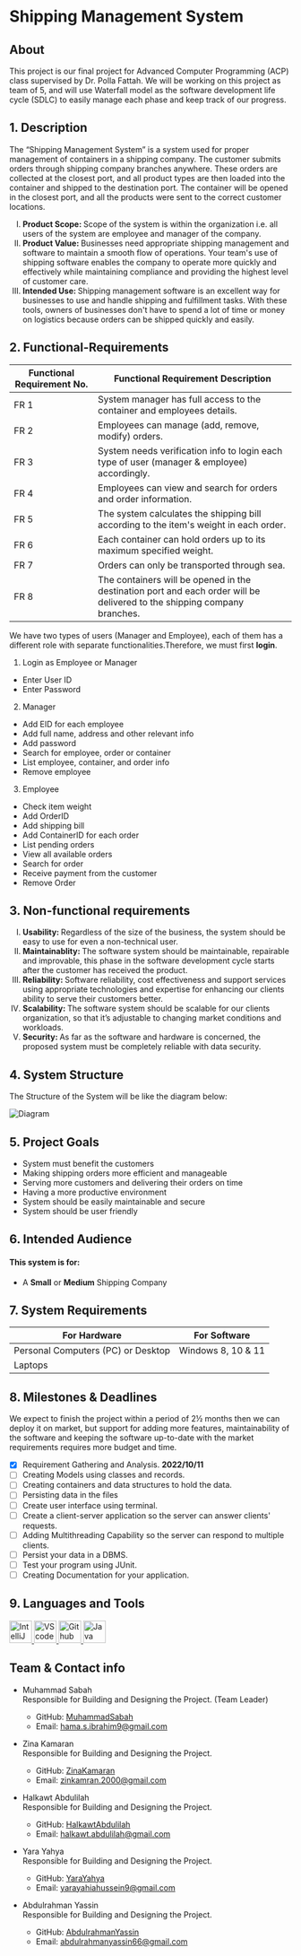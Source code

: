 # Shipping Management System

## About
This project is our final project for Advanced Computer Programming (ACP) class supervised by Dr. Polla Fattah. 
We will be working on this project as team of 5,
and will use Waterfall model as the software development life cycle (SDLC) to easily manage each phase and keep track of our progress.

## 1. Description
   The “Shipping Management System” is a system used for proper management of containers in a shipping company. The customer submits orders through shipping company      branches anywhere. These orders are collected at the closest port, and all product types are then loaded into the container and shipped to the destination port. The    container will be opened in the closest port, and all the products were sent to the correct customer locations.
  
<ol type="I">
   <li>
    <strong>
     Product Scope:
    </strong>
   Scope of the system is within the organization i.e. all users of the system are employee and manager of the company.
   </li>
   <li>
      <strong>
       Product Value:
      </strong>
   Businesses need appropriate shipping management and software to maintain a smooth flow of operations. Your team's use of shipping software enables the company to      operate more quickly and effectively while maintaining compliance and providing the highest level of customer care.
   </li>
   <li>
      <strong>
       Intended Use:
      </strong>
   Shipping management software is an excellent way for businesses to use and handle shipping and fulfillment tasks. With these tools, owners of businesses don't have    to spend a lot of time or money on logistics because orders can be shipped quickly and easily.
   </li>
</ol>

## 2. Functional-Requirements

| Functional Requirement No. | Functional Requirement Description | 
|----------------------------|------------------------------------|
|          FR 1              |System manager has full access to the container and employees details.                                    |   
|          FR 2              |               Employees can manage (add, remove, modify) orders.                     |    
|          FR 3              |           System needs verification info to login each type of user (manager & employee) accordingly.                         |    
|          FR 4              |        Employees can view and search for orders and order information.                            |    
|          FR 5              |              The system calculates the shipping bill according to the item's weight in each order.                      |    
|          FR 6              |               Each container can hold orders up to its maximum specified weight.                     |    
|          FR 7              |               Orders can only be transported through sea.                     |    
|          FR 8              |               The containers will be opened in the destination port and each order will be delivered to the shipping company branches.                     |   

We have two types of users (Manager and Employee), each of them has a different role with separate functionalities.Therefore, we must first **login**.

1. Login as Employee or Manager

- Enter User ID
- Enter Password

2. Manager
<ul>
   <li>
      Add EID for each employee
   </li>
   <li>
     Add full name, address and other relevant info
   </li>
   <li>
     Add password
   </li>
   <li>
     Search for employee, order or container
   </li>
   <li>
     List employee, container, and order info
   </li>
   <li>
     Remove employee
   </li>
</ul>

3. Employee
<ul>
   <li>
      Check item weight
   </li>
   <li>
     Add OrderID
   </li>
   <li>
     Add shipping bill
   </li>
   <li>
    Add ContainerID for each order
   </li>
   <li>
     List pending orders
   </li>
   <li>
     View all available orders
   </li>
      <li>
     Search for order
   </li>
      <li>
     Receive payment from the customer
   </li>
      <li>
     Remove Order
   </li>
</ul>


## 3. Non-functional requirements

<ol type="I">
   <li>
    <strong>
      Usability:
    </strong>
   Regardless of the size of the business, the system should be easy to use for even a non-technical user.
   </li>
   <li>
     <strong>
      Maintainablity:
     </strong>
         The software system should be maintainable, repairable and improvable, this phase in the software development cycle starts after the customer has received the          product.
   </li>
   <li>
      <strong>
        Reliability:
      </strong>
Software reliability, cost effectiveness and support services using appropriate technologies and expertise for enhancing our clients ability to serve their customers better.
   </li>
   <li>
      <strong>
        Scalability:
      </strong>
The software system should be scalable for our clients organization, so that it’s adjustable to changing market conditions and workloads.
   </li>
   <li>
      <strong>
         Security:
      </strong>
As far as the software and hardware is concerned, the proposed
system must be completely reliable with data security.
   </li>
</ol>

## 4. System Structure  

The Structure of the System will be like the diagram below:

![Diagram](./images/diagram.png)

## 5. Project Goals
<ul>
   <li>
      System must benefit the customers
   </li>
   <li>
     Making shipping orders more efficient and manageable
   </li>
   <li>
     Serving more customers and delivering their orders on time
   </li>
   <li>
     Having a more productive environment
   </li>
   <li>
     System should be easily maintainable and secure
   </li>
   <li>
     System should be user friendly
   </li>
</ul>

## 6. Intended Audience
#### This system is for:
   - A **Small** or **Medium** Shipping Company


## 7. System Requirements

| For Hardware | For Software | 
|--------------|--------------|
| Personal Computers (PC) or Desktop          | Windows 8, 10 & 11       |   
| Laptops      |              | 
   
## 8. Milestones & Deadlines

We expect to finish the project within a period of 2½ months then we can deploy it on market, but support for adding more features, maintainability of the software and keeping the software up-to-date with the market requirements requires more budget and time.
- [x] Requirement Gathering and Analysis. **2022/10/11**
- [ ] Creating Models using classes and records.
- [ ] Creating containers and data structures to hold the data.
- [ ] Persisting data in the files
- [ ] Create user interface using terminal.
- [ ] Create a client-server application so the server can answer clients' requests.
- [ ] Adding Multithreading Capability so the server can respond to multiple clients.
- [ ] Persist your data in a DBMS.
- [ ] Test your program using JUnit.
- [ ] Creating Documentation for your application.

## 9. Languages and Tools

<p align="left">
    <a href="https://www.jetbrains.com/idea/" target="_blank" rel="noreferrer"> <img src="https://upload.wikimedia.org/wikipedia/commons/thumb/9/9c/IntelliJ_IDEA_Icon.svg/768px-IntelliJ_IDEA_Icon.svg.png?20200803071016" alt="IntelliJ IDE" width="40" height="40"/> </a> 
  <a href="https://code.visualstudio.com/" target="_blank" rel="noreferrer"> <img src="https://www.vectorlogo.zone/logos/visualstudio_code/visualstudio_code-icon.svg" alt="VS code" width="40" height="40"/> </a> 
     <a href="https://github.com/" target="_blank" rel="noreferrer"> <img src="https://github.githubassets.com/images/modules/logos_page/GitHub-Mark.png" alt="Github" width="40" height="40"/> </a>
    <a href="https://www.oracle.com/java/technologies/" target="_blank" rel="noreferrer"> <img src="https://www.vectorlogo.zone/logos/java/java-icon.svg" alt="Java" width="40" height="40"/> </a> 
</p>

## Team & Contact info

- Muhammad Sabah    
Responsible for Building and Designing the Project. (Team Leader)
   - GitHub: [MuhammadSabah](https://github.com/MuhammadSabah) 
   - Email: <a href="mailto:hama.s.ibrahim9@gmail.com">hama.s.ibrahim9@gmail.com</a>

- Zina Kamaran    
Responsible for Building and Designing the Project.
   - GitHub: [ZinaKamaran](https://github.com/Zinkamran) 
   - Email: <a href="mailto:zinkamran.2000@gmail.com">zinkamran.2000@gmail.com</a>
  


- Halkawt Abdulilah    
Responsible for Building and Designing the Project.
   - GitHub: [HalkawtAbdulilah](https://github.com/Halkawt-Abdulilah) 
   - Email: <a href="mailto:halkawt.abdulilah@gmail.com">halkawt.abdulilah@gmail.com</a>

- Yara Yahya   
Responsible for Building and Designing the Project.
   - GitHub: [YaraYahya](https://github.com/YaraYahya) 
    - Email: <a href="mailto:yarayahiahussein9@gmail.com">yarayahiahussein9@gmail.com</a>

- Abdulrahman Yassin      
Responsible for Building and Designing the Project.
   - GitHub: [AbdulrahmanYassin](https://github.com/abdulrahman1242002) 
   - Email: <a href="mailto:abdulrahmanyassin66@gmail.com">abdulrahmanyassin66@gmail.com</a>
